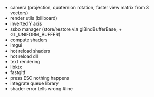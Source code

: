 * camera (projection, quaternion rotation, faster view matrix from 3 vectors)
* render utils (billboard)
* inverted Y axis
* ssbo manager (store/restore via glBindBufferBase, + GL_UNIFORM_BUFFER)
* compute shaders
* imgui
* hot reload shaders
* hot reload dll
* text rendering
* libktx
* fastgltf
* press ESC nothing happens
* integrate queue library
* shader error tells wrong #line
